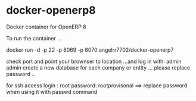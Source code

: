 docker-openerp8
===============

Docker container for OpenERP 8


To run the container ...

docker run -d -p 22 -p 8069 -p 8070 angelrr7702/docker-openerp7

check port and point your brownser to location ...and log in with: admin admin create a new database for each company or entity ... please replace password ..


for ssh access login : root password: rootprovisonal ==> replace password when using it with passwd command
